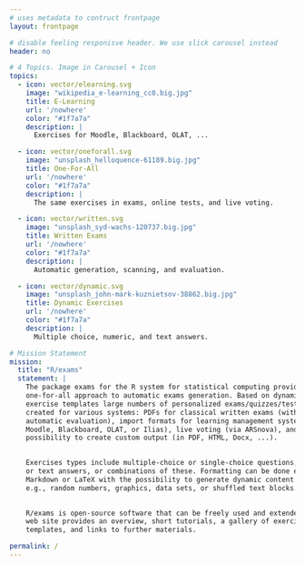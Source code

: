 ```yaml
---
# uses metadata to contruct frontpage
layout: frontpage

# disable feeling responisve header. We use slick carousel instead
header: no

# 4 Topics. Image in Carousel + Icon
topics:
  - icon: vector/elearning.svg
    image: "wikipedia_e-learning_cc0.big.jpg"
    title: E-Learning
    url: '/nowhere'
    color: "#1f7a7a"
    description: |
      Exercises for Moodle, Blackboard, OLAT, ...

  - icon: vector/oneforall.svg
    image: "unsplash_helloquence-61189.big.jpg"
    title: One-For-All
    url: '/nowhere'
    color: "#1f7a7a"
    description: |
      The same exercises in exams, online tests, and live voting.

  - icon: vector/written.svg
    image: "unsplash_syd-wachs-120737.big.jpg"
    title: Written Exams
    url: '/nowhere'
    color: "#1f7a7a"
    description: |
      Automatic generation, scanning, and evaluation.

  - icon: vector/dynamic.svg
    image: "unsplash_john-mark-kuznietsov-38862.big.jpg"
    title: Dynamic Exercises
    url: '/nowhere'
    color: "#1f7a7a"
    description: |
      Multiple choice, numeric, and text answers.

# Mission Statement
mission:
  title: "R/exams"
  statement: |
    The package exams for the R system for statistical computing provides a
    one-for-all approach to automatic exams generation. Based on dynamic
    exercise templates large numbers of personalized exams/quizzes/tests can be
    created for various systems: PDFs for classical written exams (with
    automatic evaluation), import formats for learning management systems (like
    Moodle, Blackboard, OLAT, or Ilias), live voting (via ARSnova), and the
    possibility to create custom output (in PDF, HTML, Docx, ...).

    
    Exercises types include multiple-choice or single-choice questions, numeric
    or text answers, or combinations of these. Formatting can be done either in
    Markdown or LaTeX with the possibility to generate dynamic content using R,
    e.g., random numbers, graphics, data sets, or shuffled text blocks.

    
    R/exams is open-source software that can be freely used and extended. This
    web site provides an overview, short tutorials, a gallery of exercise
    templates, and links to further materials.

permalink: /
---
```

